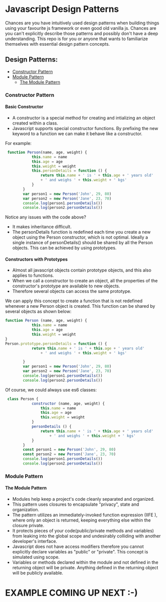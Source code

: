 # Javascript Design Patterns
Chances are you have intuitively used design patterns when building things using your favourite js framework or even good old vanilla js. Chances are you can't explicitly describe those patterns and possibly don't have a deep understanding. This repo is for you or anyone that wants to familiarize themselves with essential design pattern concepts.
## Design Patterns:
- [Constructor Pattern](#constructor-pattern)
- [Module Pattern](#module-pattern)
  - [The Module Pattern](#the-module-pattern)
### Constructor Pattern
#### Basic Constructor
- A constructor is a special method for creating and intializing an object created within a class.
- Javascript supports special constructor functions. By prefixing the new keyword to a function we can make it behave like a constructor.

For example:
```javascript
 function Person(name, age, weight) {
            this.name = name
            this.age = age
            this.weight = weight
            this.personDetails = function () {
                return this.name + ' is ' + this.age + ' years old' 
                + ' and weighs ' + this.weight + ' kgs'
            }
        }
        var person1 = new Person('John', 29, 80)
        var person2 = new Person('Jane', 23, 70)
        console.log(person1.personDetails())
        console.log(person2.personDetails())
```
Notice any issues with the code above?
- It makes inheritance difficult.
- The personDetails function is redefined each time you create a new object using the Person constructor, which is not optimal. Ideally a single instance of personDetails() should be shared by all the Person objects. This can be achieved by using prototypes.
#### Constructors with Prototypes
- Almost all javascript objects contain prototype objects, and this also applies to functions. 
- When we call a constructor to create an object, all the properties of the constructor's prototype are available to new objects.
- Therefore several objects can access the same prototype.

We can apply this concept to create a function that is not redefined whenever a new Person object is created. This function can be shared by several objects as shown below:
```javascript
function Person (name, age, weight) {
            this.name = name
            this.age = age
            this.weight = weight
}
Person.prototype.personDetails = function () {
            return this.name + ' is ' + this.age + ' years old'
                + ' and weighs ' + this.weight + ' kgs'

        }
        var person1 = new Person('John', 29, 80)
        var person2 = new Person('Jane', 23, 70)
        console.log(person1.personDetails())
        console.log(person2.personDetails())
```
Of course, we could always use es6 classes:
```javascript
 class Person {
            constructor (name, age, weight) {
                this.name = name
                this.age = age
                this.weight = weight
            }
            personDetails () {
                return this.name + ' is ' + this.age + ' years old'
                    + ' and weighs ' + this.weight + ' kgs'
            }
        }
        const person1 = new Person('John', 29, 80)
        const person2 = new Person('Jane', 23, 70)
        console.log(person1.personDetails())
        console.log(person2.personDetails())
```
### Module Pattern
#### The Module Pattern
- Modules help keep a project's code cleanly separated and organized.
- This pattern uses closures to encapsulate "privacy", state and organization. 
- The pattern utilizes an immediately-invoked function expression (IIFE ), where only an object is returned, keeping everything else within the closure private.
- It protects pieces of your code(public/private methods and variables) from leaking into the global scope and undesirably colliding with another developer's interface.
- Javascript does not have access modifiers therefore you cannot explicitly declare variables as "public" or "private". This concept is simulated using scope.
- Variables or methods declared within the module and not defined in the returning object will be private. Anything defined in the returning object will be publicly available.
# EXAMPLE COMING UP NEXT :-)
